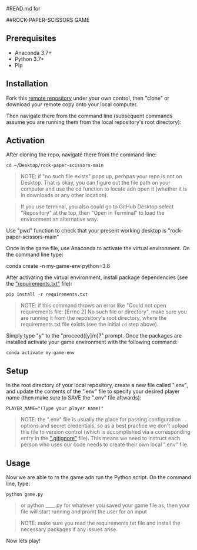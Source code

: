 #READ.md for 

##ROCK-PAPER-SCISSORS GAME

## Prerequisites

  + Anaconda 3.7+
  + Python 3.7+
  + Pip

## Installation

Fork this [remote repository](https://github.com/jennaroyson/rock-paper-scissors-game.git) under your own control, then "clone" or download your remote copy onto your local computer.

Then navigate there from the command line (subsequent commands assume you are running them from the local repository's root directory):


## Activation

After cloning the repo, navigate there from the command-line:
```
cd ~/Desktop/rock-paper-scissors-main
```

>NOTE: if "no such file exists" pops up, perhpas your repo is not on Desktop. That is okay, you can figure out the file path on your computer and use the cd function to locate adn open it (whether it is in downloads or any other location). 

>If you use terminal, you also could go to GitHub Desktop select "Repository" at the top, then "Open in Terminal" to load the environment an alternative way.


Use "pwd" function to check that your present working desktop is "rock-paper-scissors-main"


Once in the game file, use Anaconda to activate the virtual environment.
On the command line type:

conda create -n my-game-env python=3.8

After activating the virtual environment, install package dependencies (see the ["requirements.txt"](/requirements.txt) file):

```
pip install -r requirements.txt
```

> NOTE: if this command throws an error like "Could not open requirements file: [Errno 2] No such file or directory", make sure you are running it from the repository's root directory, where the requirements.txt file exists (see the initial `cd` step above).

Simply type "y" to the "proceed([y]/n)?" prompt. Once the packages are installed activate your game environment with the following command:

```
conda activate my-game-env
```

## Setup

In the root directory of your local repository, create a new file called ".env", and update the contents of the ".env" file to specify your desired player name (then make sure to SAVE the ".env" file aftwards):

    PLAYER_NAME="(Type your player name)"

> NOTE: the ".env" file is usually the place for passing configuration options and secret credentials, so as a best practice we don't upload this file to version control (which is accomplished via a corresponding entry in the [".gitignore"](/.gitignore) file). This means we need to instruct each person who uses our code needs to create their own local ".env" file.

## Usage

Now we are able to rn the game adn run the Python script. On the command line, type:

```
python game.py
```

> or python ____.py for whatever you saved your game file as, then your file will start running and promt the user for an input

>NOTE: make sure you read the requirements.txt file and install the necessary packages if any issues arise.

Now lets play!

